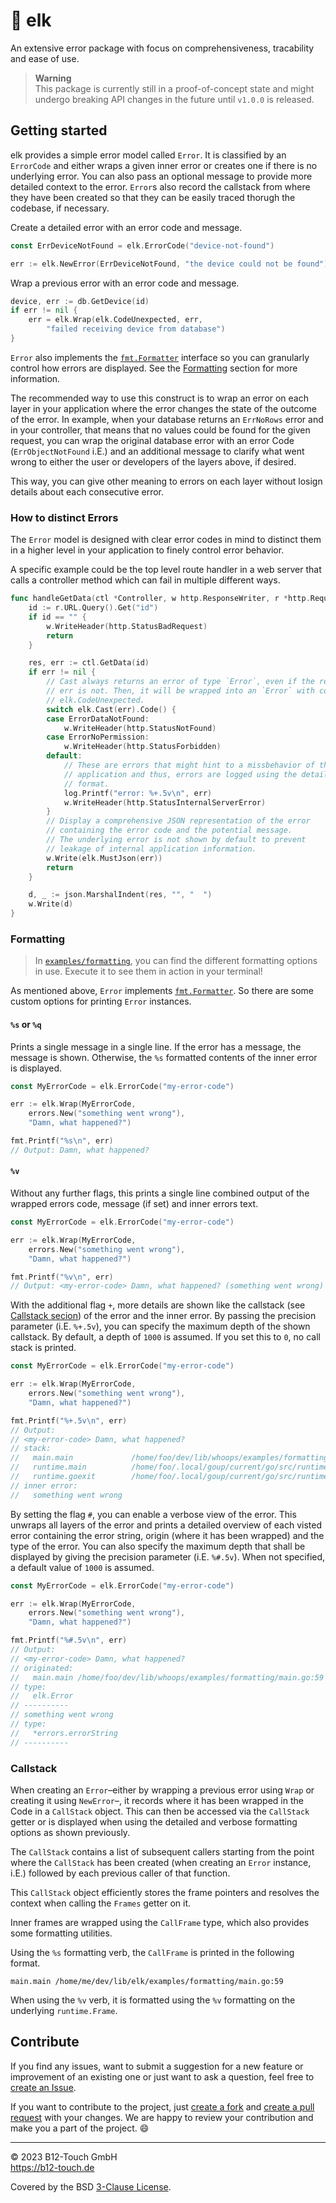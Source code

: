 # 🦌 elk

An extensive error package with focus on comprehensiveness, tracability and ease of use.

> **Warning**  
> This package is currently still in a proof-of-concept state and might undergo breaking API changes in the future until `v1.0.0` is released.

## Getting started

elk provides a simple error model called `Error`. It is classified by an `ErrorCode` and either wraps a given inner error or creates one if there is no underlying error. You can also pass an optional message to provide more detailed context to the error. `Error`s also record the callstack from where they have been created so that they can be easily traced thorugh the codebase, if necessary.

Create a detailed error with an error code and message.
```go
const ErrDeviceNotFound = elk.ErrorCode("device-not-found")

err := elk.NewError(ErrDeviceNotFound, "the device could not be found")
```

Wrap a previous error with an error code and message.
```go
device, err := db.GetDevice(id)
if err != nil {
    err = elk.Wrap(elk.CodeUnexpected, err,
        "failed receiving device from database")
}
```

`Error` also implements the [`fmt.Formatter`](https://pkg.go.dev/fmt#Formatter) interface so you can granularly control how errors are displayed. See the [Formatting](#formatting) section for more information.

The recommended way to use this construct is to wrap an error on each layer in your application where the error changes the state of the outcome of the error. In example, when your database returns an `ErrNoRows` error and in your controller, that means that no values could be found for the given request, you can wrap the original database error with an error Code (`ErrObjectNotFound` i.E.) and an additional message to clarify what went wrong to either the user or developers of the layers above, if desired.

This way, you can give other meaning to errors on each layer without losign details about each consecutive error.

### How to distinct Errors

The `Error` model is designed with clear error codes in mind to distinct them in a higher level in your application to finely control error behavior.

A specific example could be the top level route handler in a web server that calls a controller method which can fail in multiple different ways.

```go
func handleGetData(ctl *Controller, w http.ResponseWriter, r *http.Request) {
    id := r.URL.Query().Get("id")
    if id == "" {
        w.WriteHeader(http.StatusBadRequest)
        return
    }

    res, err := ctl.GetData(id)
    if err != nil {
        // Cast always returns an error of type `Error`, even if the returned
        // err is not. Then, it will be wrapped into an `Error` with code
        // elk.CodeUnexpected.
        switch elk.Cast(err).Code() {
        case ErrorDataNotFound:
            w.WriteHeader(http.StatusNotFound)
        case ErrorNoPermission:
            w.WriteHeader(http.StatusForbidden)
        default:
            // These are errors that might hint to a missbehavior of the 
            // application and thus, errors are logged using the detailed
            // format.
            log.Printf("error: %+.5v\n", err)
            w.WriteHeader(http.StatusInternalServerError)
        }
        // Display a comprehensive JSON representation of the error
        // containing the error code and the potential message.
        // The underlying error is not shown by default to prevent
        // leakage of internal application information.
        w.Write(elk.MustJson(err))
        return
    }

    d, _ := json.MarshalIndent(res, "", "  ")
    w.Write(d)
}
```

### Formatting

> In [`examples/formatting`](examples/formatting), you can find the different formatting options in use. Execute it to see them in action in your terminal!

As mentioned above, `Error` implements [`fmt.Formatter`](https://pkg.go.dev/fmt#Formatter). So there are some custom options for printing `Error` instances.

#### `%s` or `%q`

Prints a single message in a single line. If the error has a message, the message is shown. Otherwise, the `%s` formatted contents of the inner error is displayed.

```go
const MyErrorCode = elk.ErrorCode("my-error-code")

err := elk.Wrap(MyErrorCode,
    errors.New("something went wrong"),
    "Damn, what happened?")

fmt.Printf("%s\n", err)
// Output: Damn, what happened?
```

#### `%v`

Without any further flags, this prints a single line combined output of the wrapped errors code, message (if set) and inner errors text.

```go
const MyErrorCode = elk.ErrorCode("my-error-code")

err := elk.Wrap(MyErrorCode,
    errors.New("something went wrong"),
    "Damn, what happened?")

fmt.Printf("%v\n", err)
// Output: <my-error-code> Damn, what happened? (something went wrong)
```

With the additional flag `+`, more details are shown like the callstack (see [Callstack secion](#callstack)) of the error and the inner error. By passing the precision parameter (i.E. `%+.5v`), you can specify the maximum depth of the shown callstack. By default, a depth of `1000` is assumed. If you set this to `0`, no call stack is printed.

```go
const MyErrorCode = elk.ErrorCode("my-error-code")

err := elk.Wrap(MyErrorCode,
    errors.New("something went wrong"),
    "Damn, what happened?")

fmt.Printf("%+.5v\n", err)
// Output:
// <my-error-code> Damn, what happened?
// stack:
//   main.main             /home/foo/dev/lib/whoops/examples/formatting/main.go:50
//   runtime.main          /home/foo/.local/goup/current/go/src/runtime/proc.go:250
//   runtime.goexit        /home/foo/.local/goup/current/go/src/runtime/asm_amd64.s:1598
// inner error:
//   something went wrong
```

By setting the flag `#`, you can enable a verbose view of the error. This unwraps all layers of the error and prints a detailed overview of each visted error containing the error string, origin (where it has been wrapped) and the type of the error. You can also specify the maximum depth that shall be displayed by giving the precision parameter (i.E. `%#.5v`). When not specified, a default value of `1000` is assumed.

```go
const MyErrorCode = elk.ErrorCode("my-error-code")

err := elk.Wrap(MyErrorCode,
    errors.New("something went wrong"),
    "Damn, what happened?")

fmt.Printf("%#.5v\n", err)
// Output:
// <my-error-code> Damn, what happened?
// originated:
//   main.main /home/foo/dev/lib/whoops/examples/formatting/main.go:59
// type:
//   elk.Error
// ----------
// something went wrong
// type:
//   *errors.errorString
// ----------
```

### Callstack

When creating an `Error`–either by wrapping a previous error using `Wrap` or creating it using `NewError`–, it records where it has been wrapped in the Code in a `CallStack` object. This can then be accessed via the `CallStack` getter or is displayed when using the detailed and verbose formatting options as shown previously.

The `CallStack` contains a list of subsequent callers starting from the point where the `CallStack` has been created (when creating an `Error` instance, i.E.) followed by each previous caller of that function.

This `CallStack` object efficiently stores the frame pointers and resolves the context when calling the `Frames` getter on it.

Inner frames are wrapped using the `CallFrame` type, which also provides some formatting utilities.

Using the `%s` formatting verb, the `CallFrame` is printed in the following format.
```
main.main /home/me/dev/lib/elk/examples/formatting/main.go:59
```

When using the `%v` verb, it is formatted using the `%v` formatting on the underlying `runtime.Frame`.

## Contribute

If you find any issues, want to submit a suggestion for a new feature or improvement of an existing one or just want to ask a question, feel free to [create an Issue](https://github.com/studio-b12/elk/issues/new).

If you want to contribute to the project, just [create a fork](https://github.com/studio-b12/elk/fork) and [create a pull request](https://docs.github.com/en/pull-requests/collaborating-with-pull-requests/proposing-changes-to-your-work-with-pull-requests/creating-a-pull-request) with your changes. We are happy to review your contribution and make you a part of the project. 😄

---

© 2023 B12-Touch GmbH  
https://b12-touch.de

Covered by the BSD [3-Clause License](LICENSE).